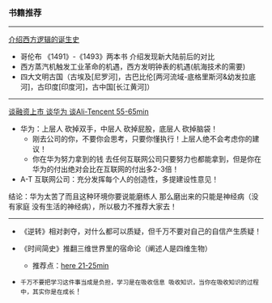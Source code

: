 ### 书籍推荐

----

[介绍西方逻辑的诞生史](https://study.163.com/course/courseLearn.htm?courseId=1004170004#/learn/video?lessonId=1048129126&courseId=1004170004)

* 哥伦布 《1491》-《1493》两本书 介绍发现新大陆前后的对比
* 西方蒸汽机触发工业革命的机遇，西方发明钟表的机遇(航海技术的需要)
* 四大文明古国（古埃及[尼罗河]，古巴比伦[两河流域-底格里斯河&幼发拉底河]，古印度[印度河]，古中国[长江黄河]） 

-----

[谈融资上市 谈华为 谈Ali-Tencent 55-65min](https://study.163.com/course/courseLearn.htm?courseId=1004170004#/learn/video?lessonId=1048129127&courseId=1004170004)

* 华为：上层人 砍掉双手，中层人 砍掉屁股，底层人 砍掉脑袋！
  - 刚去公司的你，不要你会思考，只要你懂执行！上层人绝不会考虑你的建议！
  - 你在华为努力拿到的钱 去任何互联网公司只要努力也都能拿到，但是你在华为的付出绝对会比在互联网的付出多2-3倍！
* A-T 互联网公司：充分发挥每个人的创造性，多提建设性意见！

结论：华为太苦了而且这种环境你要说能磨练人 那么磨出来的只能是神经病（没有家庭 没有生活的神经病），所以极力不推荐大家去！

---

* 《逆转》相对剥夺，对什么都可以质疑，但千万不要对自己的自信产生质疑！

* 《时间简史》推翻三维世界里的宿命论（阐述人是四维生物）

  - 推荐点：[here 21-25min](https://study.163.com/course/courseLearn.htm?courseId=1004170004#/learn/video?lessonId=1048129128&courseId=1004170004)

* `千万不要把学习这件事当成是负担，学习是在吸收信息 吸收知识，当你在吸收知识的过程中，其实你是在成长`！

